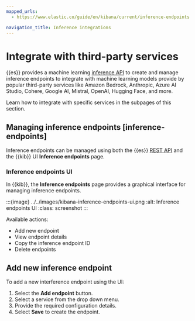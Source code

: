 ```yaml
---
mapped_urls:
  - https://www.elastic.co/guide/en/kibana/current/inference-endpoints.html

navigation_title: Inference integrations
---
```


# Integrate with third-party services

{{es}} provides a machine learning [inference API](https://www.elastic.co/docs/api/doc/elasticsearch/v8/group/endpoint-inference) to create and manage inference endpoints to integrate with machine learning models provide by popular third-party services like Amazon Bedrock, Anthropic, Azure AI Studio, Cohere, Google AI, Mistral, OpenAI, Hugging Face, and more.

Learn how to integrate with specific services in the subpages of this section.

## Managing inference endpoints [inference-endpoints]

Inference endpoints can be managed using both the {{es}} [REST API](https://www.elastic.co/docs/api/doc/elasticsearch) and the {{kib}} UI **Inference endpoints** page.

### Inference endpoints UI

In {{kib}}, the **Inference endpoints** page provides a graphical interface for managing inference endpoints.

:::{image} ../../images/kibana-inference-endpoints-ui.png
:alt: Inference endpoints UI
:class: screenshot
:::

Available actions:

* Add new endpoint
* View endpoint details
* Copy the inference endpoint ID
* Delete endpoints

## Add new inference endpoint

To add a new interference endpoint using the UI:

1. Select the **Add endpoint** button.
1. Select a service from the drop down menu.
1. Provide the required configuration details.
1. Select **Save** to create the endpoint.